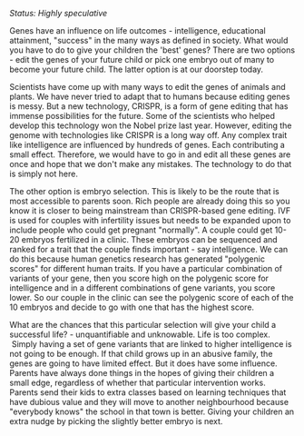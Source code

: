 *Status: Highly speculative*

Genes have an influence on life outcomes - intelligence, educational attainment, "success" in the many ways as defined in society. What would you have to do to give your children the 'best' genes? There are two options - edit the genes of your future child or pick one embryo out of many to become your future child. The latter option is at our doorstep today.

Scientists have come up with many ways to edit the genes of animals and plants. We have never tried to adapt that to humans because editing genes is messy. But a new technology, CRISPR, is a form of gene editing that has immense possibilities for the future. Some of the scientists who helped develop this technology won the Nobel prize last year. However, editing the genome with technologies like CRISPR is a long way off. Any complex trait like intelligence are influenced by hundreds of genes. Each contributing a small effect. Therefore, we would have to go in and edit all these genes are once and hope that we don't make any mistakes. The technology to do that is simply not here.

The other option is embryo selection. This is likely to be the route that is most accessible to parents soon. Rich people are already doing this so you know it is closer to being mainstream than CRISPR-based gene editing. IVF is used for couples with infertility issues but needs to be expanded upon to include people who could get pregnant "normally". A couple could get 10-20 embryos fertilized in a clinic. These embryos can be sequenced and ranked for a trait that the couple finds important - say intelligence. We can do this because human genetics research has generated "polygenic scores" for different human traits. If you have a particular combination of variants of your gene, then you score high on the polygenic score for intelligence and in a different combinations of gene variants, you score lower. So our couple in the clinic can see the polygenic score of each of the 10 embryos and decide to go with one that has the highest score.

What are the chances that this particular selection will give your child a successful life? - unquantifiable and unknowable. Life is too complex.  Simply having a set of gene variants that are linked to higher intelligence is not going to be enough. If that child grows up in an abusive family, the genes are going to have limited effect. But it does have some influence. Parents have always done things in the hopes of giving their children a small edge, regardless of whether that particular intervention works. Parents send their kids to extra classes based on learning techniques that have dubious value and they will move to another neighbourhood because "everybody knows" the school in that town is better. Giving your children an extra nudge by picking the slightly better embryo is next.

